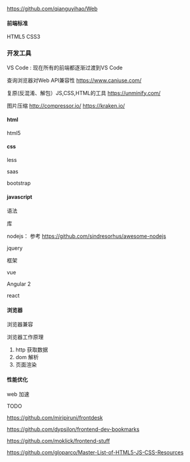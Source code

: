
https://github.com/qianguyihao/Web

####  前端标准

HTML5
CSS3

### 开发工具

VS Code : 现在所有的前端都逐渐过渡到VS Code

查询浏览器对Web API兼容性 https://www.caniuse.com/

复原(反混淆、解包）JS,CSS,HTML的工具 https://unminify.com/

图片压缩
http://compressor.io/
https://kraken.io/

#### html

html5

#### css

less

saas

bootstrap

#### javascript

语法

库

nodejs： 参考 https://github.com/sindresorhus/awesome-nodejs

jquery

框架

vue

Angular 2

react

#### 浏览器

浏览器兼容

浏览器工作原理

1. http 获取数据
2. dom 解析
3. 页面渲染

#### 性能优化

web 加速




TODO

<https://github.com/miripiruni/frontdesk>

<https://github.com/dypsilon/frontend-dev-bookmarks>

<https://github.com/moklick/frontend-stuff>

<https://github.com/gloparco/Master-List-of-HTML5-JS-CSS-Resources>
